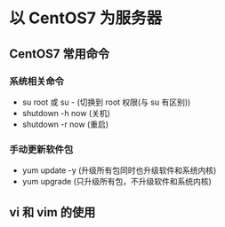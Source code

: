 # 以 CentOS7 为服务器

## CentOS7 常用命令

### 系统相关命令

- su root 或 su - (切换到 root 权限(与 su 有区别))
- shutdown -h now (关机)
- shutdown -r now (重启)

### 手动更新软件包

- yum update -y (升级所有包同时也升级软件和系统内核)
- yum upgrade (只升级所有包，不升级软件和系统内核)

## vi 和 vim 的使用
